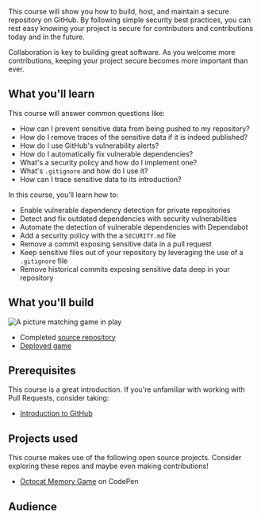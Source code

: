 This course will show you how to build, host, and maintain a secure repository on GitHub. By following simple security best practices, you can rest easy knowing your project is secure for contributors and contributions today and in the future.

Collaboration is key to building great software. As you welcome more contributions, keeping your project secure becomes more important than ever.

## What you'll learn

This course will answer common questions like:
- How can I prevent sensitive data from being pushed to my repository?
- How do I remove traces of the sensitive data if it is indeed published? 
- How do I use GitHub's vulnerability alerts? 
- How do I automatically fix vulnerable dependencies?
- What's a security policy and how do I implement one?
- What's `.gitignore` and how do I use it?
- How can I trace sensitive data to its introduction?

In this course, you’ll learn how to:
- Enable vulnerable dependency detection for private repositories
- Detect and fix outdated dependencies with security vulnerabilities
- Automate the detection of vulnerable dependencies with Dependabot
- Add a security policy with the a `SECURITY.md` file
- Remove a commit exposing sensitive data in a pull request
- Keep sensitive files out of your repository by leveraging the use of a `.gitignore` file
- Remove historical commits exposing sensitive data deep in your repository

## What you'll build

![A picture matching game in play](https://user-images.githubusercontent.com/16547949/75375742-b307d980-589c-11ea-960d-e1ce576472b6.gif)

- Completed [source repository](https://github.com/githubtraining/security-strategy-essentials-demo)
- [Deployed game](https://githubtraining.github.io/security-strategy-essentials-demo/)

## Prerequisites

This course is a great introduction. If you're unfamiliar with working with Pull Requests, consider taking:
- [Introduction to GitHub](https://github.com/githubtraining/caption-this-template)

## Projects used

This course makes use of the following open source projects. Consider exploring these repos and maybe even making contributions!
- [Octocat Memory Game](https://codepen.io/mayurbirle/pen/rwozYP) on CodePen

## Audience
